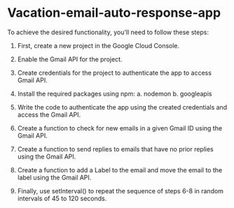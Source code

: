 # Vacation-email-auto-response-app

To achieve the desired functionality, you'll need to follow these steps:

1. First, create a new project in the Google Cloud Console.

2. Enable the Gmail API for the project.

3. Create credentials for the project to authenticate the app to access Gmail API.

4. Install the required packages using npm:
 a. nodemon
 b. googleapis

5. Write the code to authenticate the app using the created credentials and access the Gmail API.

6. Create a function to check for new emails in a given Gmail ID using the Gmail API.

7. Create a function to send replies to emails that have no prior replies using the Gmail API.

8. Create a function to add a Label to the email and move the email to the label using the Gmail API.

9. Finally, use setInterval() to repeat the sequence of steps 6-8 in random intervals of 45 to 120 seconds.